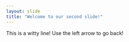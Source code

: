 ```yaml
---
layout: slide
title: "Welcome to our second slide!"
---
```

This is a witty line!
Use the left arrow to go back!
